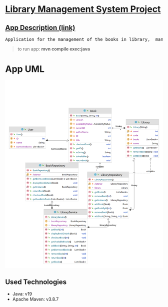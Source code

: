 # [Library Management System Project](https://docs.google.com/document/d/1C4DVvBbD4qH1dhXOVDub2hZX_2ns4qAdEC1cLPt9gOg/edit?usp=sharing)

## [App Description (link)](https://docs.google.com/document/d/1C4DVvBbD4qH1dhXOVDub2hZX_2ns4qAdEC1cLPt9gOg/edit?usp=sharing)

<pre>Application for the management of the books in library,  managing checking out of books and the returning by notatitng it in the system.
</pre>

> to run app: **mvn compile exec:java**

# App UML

![UML](images/UML.png)

## Used Technologies

* Java: v19
* Apache Maven: v3.8.7
